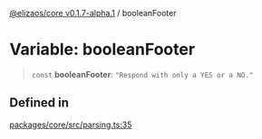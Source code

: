 [@elizaos/core v0.1.7-alpha.1](../index.md) / booleanFooter

# Variable: booleanFooter

> `const` **booleanFooter**: `"Respond with only a YES or a NO."`

## Defined in

[packages/core/src/parsing.ts:35](https://github.com/elizaOS/eliza/blob/main/packages/core/src/parsing.ts#L35)
